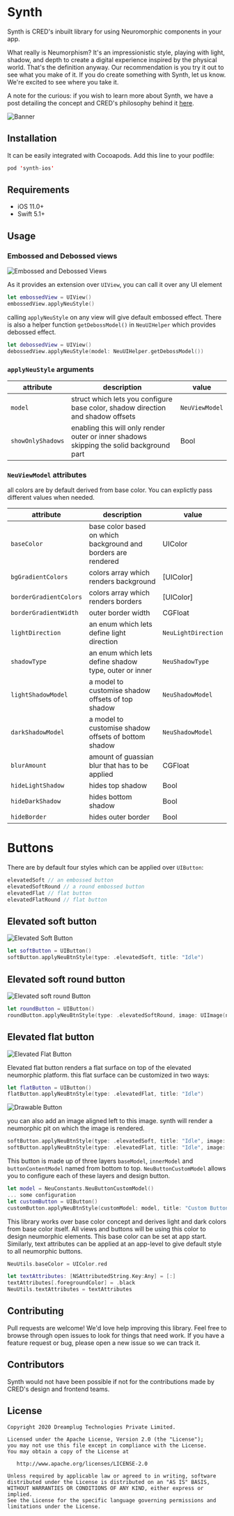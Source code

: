 # Synth
Synth is CRED's inbuilt library for using Neuromorphic components in your app.

What really is Neumorphism? It's an impressionistic style, playing with light, shadow, and depth to create a digital experience inspired by the physical world. That's the definition anyway. Our recommendation is you try it out to see what you make of it. If you do create something with Synth, let us know. We're excited to see where you take it.

A note for the curious: if you wish to learn more about Synth, we have a post detailing the concept and CRED's philosophy behind it [here](https://blog.cred.club/team-cred/design/world-meet-neumorphism-open-sourcing-our-ui-framework/).

![Banner](https://i.imgur.com/tKZeAwO.png "Banner")

## Installation
It can be easily integrated with Cocoapods. Add this line to your podfile:
```swift
pod 'synth-ios'
```

## Requirements
- iOS 11.0+
- Swift 5.1+

## Usage

### Embossed and Debossed views

![Embossed and Debossed Views](https://i.imgur.com/BVirv0g.png "Embossed and Debossed Views")

As it provides an extension over `UIView`, you can call it over any UI element
```swift
let embossedView = UIView()
embossedView.applyNeuStyle()
```
calling `applyNeuStyle` on any view will give default embossed effect. There is also a helper function `getDebossModel()` in `NeuUIHelper` which provides debossed effect.

```swift
let debossedView = UIView()
debossedView.applyNeuStyle(model: NeuUIHelper.getDebossModel())
```

### `applyNeuStyle` arguments

| attribute | description | value |
|--|--|--|
| `model`| struct which lets you configure base color, shadow direction and shadow offsets | `NeuViewModel` |
| `showOnlyShadows` | enabling this will only render outer or inner shadows skipping the solid background part | Bool |

### `NeuViewModel` attributes

all colors are by default derived from base color. You can explictly pass different values when needed.

| attribute | description | value |
|--|--|--|
| `baseColor`| base color based on which background and borders are rendered | UIColor |
| `bgGradientColors` | colors array which renders background | [UIColor] |
| `borderGradientColors` | colors array which renders borders | [UIColor] |
| `borderGradientWidth` | outer border width | CGFloat |
| `lightDirection` | an enum which lets define light direction | `NeuLightDirection` |
| `shadowType` | an enum which lets define shadow type, outer or inner | `NeuShadowType` |
| `lightShadowModel` | a model to customise shadow offsets of top shadow | `NeuShadowModel` |
| `darkShadowModel` | a model to customise shadow offsets of bottom shadow | `NeuShadowModel` |
| `blurAmount` | amount of guassian blur that has to be applied | CGFloat |
| `hideLightShadow` | hides top shadow | Bool |
| `hideDarkShadow` | hides bottom shadow | Bool |
| `hideBorder` | hides outer border | Bool |

# Buttons

There are by default four styles which can be applied over `UIButton`:
```swift
elevatedSoft // an embossed button
elevatedSoftRound // a round embossed button
elevatedFlat // flat button
elevatedFlatRound // flat button
```

## Elevated soft button

![Elevated Soft Button](https://i.imgur.com/ih0WqFz.png "Elevated Soft Button")

```swift
let softButton = UIButton()
softButton.applyNeuBtnStyle(type: .elevatedSoft, title: "Idle")
```

## Elevated soft round button

![Elevated soft round Button](https://i.imgur.com/eP17O6M.png "Elevated soft round Button")

```swift
let roundButton = UIButton()
roundButton.applyNeuBtnStyle(type: .elevatedSoftRound, image: UIImage(named: "plus"))
```

## Elevated flat button

![Elevated Flat Button](https://i.imgur.com/tgVOK5L.png "Elevated Flat Button")

Elevated flat button renders a flat surface on top of the elevated neumorphic platform. this flat surface can be customized in two ways:
```swift
let flatButton = UIButton()
flatButton.applyNeuBtnStyle(type: .elevatedFlat, title: "Idle")
```

![Drawable Button](https://i.imgur.com/Bnjb5Cj.png "Drawable Button")

you can also add an image aligned left to this image. synth will render a neumorphic pit on which the image is rendered.
```swift
softButton.applyNeuBtnStyle(type: .elevatedSoft, title: "Idle", image: UIImage(named: "plus"), imageDimension: 12)
softButton.applyNeuBtnStyle(type: .elevatedFlat, title: "Idle", image: UIImage(named: "plus"), imageDimension: 12)
```

This button is made up of three layers `baseModel`, `innerModel` and `buttonContentModel` named from bottom to top. `NeuButtonCustomModel` allows you to configure each of these layers and design button.
```swift
let model = NeuConstants.NeuButtonCustomModel()
... some configuration
let customButton = UIButton()
customButton.applyNeuBtnStyle(customModel: model, title: "Custom Button")
```

This library works over base color concept and derives light and dark colors from base color itself. All views and buttons will be using this color to design neumorphic elements. This base color can be set at app start. Similarly, text attributes can be applied at an app-level to give default style to all neumorphic buttons. 
```swift
NeuUtils.baseColor = UIColor.red

let textAttributes: [NSAttributedString.Key:Any] = [:]
textAttributes[.foregroundColor] = .black
NeuUtils.textAttributes = textAttributes
```

## Contributing

Pull requests are welcome! We'd love help improving this library. Feel free to browse through open issues to look for things that need work. If you have a feature request or bug, please open a new issue so we can track it.

## Contributors

Synth would not have been possible if not for the contributions made by CRED's design and frontend teams.

## License

```
Copyright 2020 Dreamplug Technologies Private Limited.

Licensed under the Apache License, Version 2.0 (the "License");
you may not use this file except in compliance with the License.
You may obtain a copy of the License at

   http://www.apache.org/licenses/LICENSE-2.0

Unless required by applicable law or agreed to in writing, software
distributed under the License is distributed on an "AS IS" BASIS,
WITHOUT WARRANTIES OR CONDITIONS OF ANY KIND, either express or implied.
See the License for the specific language governing permissions and
limitations under the License.
```

